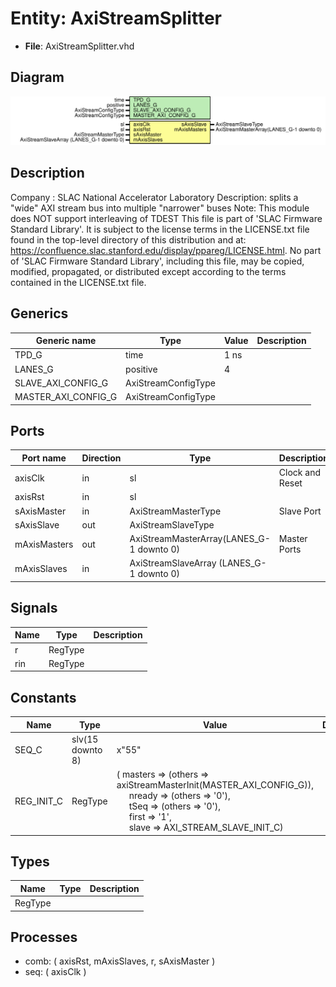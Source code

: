 # Entity: AxiStreamSplitter

- **File**: AxiStreamSplitter.vhd
## Diagram

![Diagram](AxiStreamSplitter.svg "Diagram")
## Description

Company    : SLAC National Accelerator Laboratory
Description: splits a "wide" AXI stream bus into multiple "narrower" buses
Note: This module does NOT support interleaving of TDEST
This file is part of 'SLAC Firmware Standard Library'.
It is subject to the license terms in the LICENSE.txt file found in the
top-level directory of this distribution and at:
   https://confluence.slac.stanford.edu/display/ppareg/LICENSE.html.
No part of 'SLAC Firmware Standard Library', including this file,
may be copied, modified, propagated, or distributed except according to
the terms contained in the LICENSE.txt file.
## Generics

| Generic name        | Type                | Value | Description |
| ------------------- | ------------------- | ----- | ----------- |
| TPD_G               | time                | 1 ns  |             |
| LANES_G             | positive            | 4     |             |
| SLAVE_AXI_CONFIG_G  | AxiStreamConfigType |       |             |
| MASTER_AXI_CONFIG_G | AxiStreamConfigType |       |             |
## Ports

| Port name    | Direction | Type                                     | Description     |
| ------------ | --------- | ---------------------------------------- | --------------- |
| axisClk      | in        | sl                                       | Clock and Reset |
| axisRst      | in        | sl                                       |                 |
| sAxisMaster  | in        | AxiStreamMasterType                      | Slave Port      |
| sAxisSlave   | out       | AxiStreamSlaveType                       |                 |
| mAxisMasters | out       | AxiStreamMasterArray(LANES_G-1 downto 0) | Master Ports    |
| mAxisSlaves  | in        | AxiStreamSlaveArray (LANES_G-1 downto 0) |                 |
## Signals

| Name | Type    | Description |
| ---- | ------- | ----------- |
| r    | RegType |             |
| rin  | RegType |             |
## Constants

| Name       | Type             | Value                                                                                                                                                                                                                                                                                                                                                         | Description |
| ---------- | ---------------- | ------------------------------------------------------------------------------------------------------------------------------------------------------------------------------------------------------------------------------------------------------------------------------------------------------------------------------------------------------------- | ----------- |
| SEQ_C      | slv(15 downto 8) |  x"55"                                                                                                                                                                                                                                                                                                                                                        |             |
| REG_INIT_C | RegType          |  (       masters => (others => axiStreamMasterInit(MASTER_AXI_CONFIG_G)),<br><span style="padding-left:20px">       nready  => (others => '0'),<br><span style="padding-left:20px">       tSeq    => (others => '0'),<br><span style="padding-left:20px">       first   => '1',<br><span style="padding-left:20px">       slave   => AXI_STREAM_SLAVE_INIT_C) |             |
## Types

| Name    | Type | Description |
| ------- | ---- | ----------- |
| RegType |      |             |
## Processes
- comb: ( axisRst, mAxisSlaves, r, sAxisMaster )
- seq: ( axisClk )
